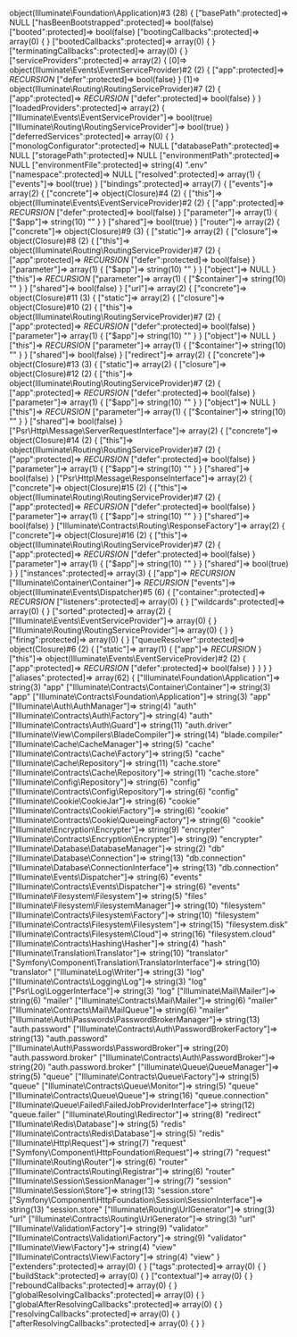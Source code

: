 object(Illuminate\Foundation\Application)#3 (28) {
  ["basePath":protected]=>
  NULL
  ["hasBeenBootstrapped":protected]=>
  bool(false)
  ["booted":protected]=>
  bool(false)
  ["bootingCallbacks":protected]=>
  array(0) {
  }
  ["bootedCallbacks":protected]=>
  array(0) {
  }
  ["terminatingCallbacks":protected]=>
  array(0) {
  }
  ["serviceProviders":protected]=>
  array(2) {
    [0]=>
    object(Illuminate\Events\EventServiceProvider)#2 (2) {
      ["app":protected]=>
      *RECURSION*
      ["defer":protected]=>
      bool(false)
    }
    [1]=>
    object(Illuminate\Routing\RoutingServiceProvider)#7 (2) {
      ["app":protected]=>
      *RECURSION*
      ["defer":protected]=>
      bool(false)
    }
  }
  ["loadedProviders":protected]=>
  array(2) {
    ["Illuminate\Events\EventServiceProvider"]=>
    bool(true)
    ["Illuminate\Routing\RoutingServiceProvider"]=>
    bool(true)
  }
  ["deferredServices":protected]=>
  array(0) {
  }
  ["monologConfigurator":protected]=>
  NULL
  ["databasePath":protected]=>
  NULL
  ["storagePath":protected]=>
  NULL
  ["environmentPath":protected]=>
  NULL
  ["environmentFile":protected]=>
  string(4) ".env"
  ["namespace":protected]=>
  NULL
  ["resolved":protected]=>
  array(1) {
    ["events"]=>
    bool(true)
  }
  ["bindings":protected]=>
  array(7) {
    ["events"]=>
    array(2) {
      ["concrete"]=>
      object(Closure)#4 (2) {
        ["this"]=>
        object(Illuminate\Events\EventServiceProvider)#2 (2) {
          ["app":protected]=>
          *RECURSION*
          ["defer":protected]=>
          bool(false)
        }
        ["parameter"]=>
        array(1) {
          ["$app"]=>
          string(10) "<required>"
        }
      }
      ["shared"]=>
      bool(true)
    }
    ["router"]=>
    array(2) {
      ["concrete"]=>
      object(Closure)#9 (3) {
        ["static"]=>
        array(2) {
          ["closure"]=>
          object(Closure)#8 (2) {
            ["this"]=>
            object(Illuminate\Routing\RoutingServiceProvider)#7 (2) {
              ["app":protected]=>
              *RECURSION*
              ["defer":protected]=>
              bool(false)
            }
            ["parameter"]=>
            array(1) {
              ["$app"]=>
              string(10) "<required>"
            }
          }
          ["object"]=>
          NULL
        }
        ["this"]=>
        *RECURSION*
        ["parameter"]=>
        array(1) {
          ["$container"]=>
          string(10) "<required>"
        }
      }
      ["shared"]=>
      bool(false)
    }
    ["url"]=>
    array(2) {
      ["concrete"]=>
      object(Closure)#11 (3) {
        ["static"]=>
        array(2) {
          ["closure"]=>
          object(Closure)#10 (2) {
            ["this"]=>
            object(Illuminate\Routing\RoutingServiceProvider)#7 (2) {
              ["app":protected]=>
              *RECURSION*
              ["defer":protected]=>
              bool(false)
            }
            ["parameter"]=>
            array(1) {
              ["$app"]=>
              string(10) "<required>"
            }
          }
          ["object"]=>
          NULL
        }
        ["this"]=>
        *RECURSION*
        ["parameter"]=>
        array(1) {
          ["$container"]=>
          string(10) "<required>"
        }
      }
      ["shared"]=>
      bool(false)
    }
    ["redirect"]=>
    array(2) {
      ["concrete"]=>
      object(Closure)#13 (3) {
        ["static"]=>
        array(2) {
          ["closure"]=>
          object(Closure)#12 (2) {
            ["this"]=>
            object(Illuminate\Routing\RoutingServiceProvider)#7 (2) {
              ["app":protected]=>
              *RECURSION*
              ["defer":protected]=>
              bool(false)
            }
            ["parameter"]=>
            array(1) {
              ["$app"]=>
              string(10) "<required>"
            }
          }
          ["object"]=>
          NULL
        }
        ["this"]=>
        *RECURSION*
        ["parameter"]=>
        array(1) {
          ["$container"]=>
          string(10) "<required>"
        }
      }
      ["shared"]=>
      bool(false)
    }
    ["Psr\Http\Message\ServerRequestInterface"]=>
    array(2) {
      ["concrete"]=>
      object(Closure)#14 (2) {
        ["this"]=>
        object(Illuminate\Routing\RoutingServiceProvider)#7 (2) {
          ["app":protected]=>
          *RECURSION*
          ["defer":protected]=>
          bool(false)
        }
        ["parameter"]=>
        array(1) {
          ["$app"]=>
          string(10) "<required>"
        }
      }
      ["shared"]=>
      bool(false)
    }
    ["Psr\Http\Message\ResponseInterface"]=>
    array(2) {
      ["concrete"]=>
      object(Closure)#15 (2) {
        ["this"]=>
        object(Illuminate\Routing\RoutingServiceProvider)#7 (2) {
          ["app":protected]=>
          *RECURSION*
          ["defer":protected]=>
          bool(false)
        }
        ["parameter"]=>
        array(1) {
          ["$app"]=>
          string(10) "<required>"
        }
      }
      ["shared"]=>
      bool(false)
    }
    ["Illuminate\Contracts\Routing\ResponseFactory"]=>
    array(2) {
      ["concrete"]=>
      object(Closure)#16 (2) {
        ["this"]=>
        object(Illuminate\Routing\RoutingServiceProvider)#7 (2) {
          ["app":protected]=>
          *RECURSION*
          ["defer":protected]=>
          bool(false)
        }
        ["parameter"]=>
        array(1) {
          ["$app"]=>
          string(10) "<required>"
        }
      }
      ["shared"]=>
      bool(true)
    }
  }
  ["instances":protected]=>
  array(3) {
    ["app"]=>
    *RECURSION*
    ["Illuminate\Container\Container"]=>
    *RECURSION*
    ["events"]=>
    object(Illuminate\Events\Dispatcher)#5 (6) {
      ["container":protected]=>
      *RECURSION*
      ["listeners":protected]=>
      array(0) {
      }
      ["wildcards":protected]=>
      array(0) {
      }
      ["sorted":protected]=>
      array(2) {
        ["Illuminate\Events\EventServiceProvider"]=>
        array(0) {
        }
        ["Illuminate\Routing\RoutingServiceProvider"]=>
        array(0) {
        }
      }
      ["firing":protected]=>
      array(0) {
      }
      ["queueResolver":protected]=>
      object(Closure)#6 (2) {
        ["static"]=>
        array(1) {
          ["app"]=>
          *RECURSION*
        }
        ["this"]=>
        object(Illuminate\Events\EventServiceProvider)#2 (2) {
          ["app":protected]=>
          *RECURSION*
          ["defer":protected]=>
          bool(false)
        }
      }
    }
  }
  ["aliases":protected]=>
  array(62) {
    ["Illuminate\Foundation\Application"]=>
    string(3) "app"
    ["Illuminate\Contracts\Container\Container"]=>
    string(3) "app"
    ["Illuminate\Contracts\Foundation\Application"]=>
    string(3) "app"
    ["Illuminate\Auth\AuthManager"]=>
    string(4) "auth"
    ["Illuminate\Contracts\Auth\Factory"]=>
    string(4) "auth"
    ["Illuminate\Contracts\Auth\Guard"]=>
    string(11) "auth.driver"
    ["Illuminate\View\Compilers\BladeCompiler"]=>
    string(14) "blade.compiler"
    ["Illuminate\Cache\CacheManager"]=>
    string(5) "cache"
    ["Illuminate\Contracts\Cache\Factory"]=>
    string(5) "cache"
    ["Illuminate\Cache\Repository"]=>
    string(11) "cache.store"
    ["Illuminate\Contracts\Cache\Repository"]=>
    string(11) "cache.store"
    ["Illuminate\Config\Repository"]=>
    string(6) "config"
    ["Illuminate\Contracts\Config\Repository"]=>
    string(6) "config"
    ["Illuminate\Cookie\CookieJar"]=>
    string(6) "cookie"
    ["Illuminate\Contracts\Cookie\Factory"]=>
    string(6) "cookie"
    ["Illuminate\Contracts\Cookie\QueueingFactory"]=>
    string(6) "cookie"
    ["Illuminate\Encryption\Encrypter"]=>
    string(9) "encrypter"
    ["Illuminate\Contracts\Encryption\Encrypter"]=>
    string(9) "encrypter"
    ["Illuminate\Database\DatabaseManager"]=>
    string(2) "db"
    ["Illuminate\Database\Connection"]=>
    string(13) "db.connection"
    ["Illuminate\Database\ConnectionInterface"]=>
    string(13) "db.connection"
    ["Illuminate\Events\Dispatcher"]=>
    string(6) "events"
    ["Illuminate\Contracts\Events\Dispatcher"]=>
    string(6) "events"
    ["Illuminate\Filesystem\Filesystem"]=>
    string(5) "files"
    ["Illuminate\Filesystem\FilesystemManager"]=>
    string(10) "filesystem"
    ["Illuminate\Contracts\Filesystem\Factory"]=>
    string(10) "filesystem"
    ["Illuminate\Contracts\Filesystem\Filesystem"]=>
    string(15) "filesystem.disk"
    ["Illuminate\Contracts\Filesystem\Cloud"]=>
    string(16) "filesystem.cloud"
    ["Illuminate\Contracts\Hashing\Hasher"]=>
    string(4) "hash"
    ["Illuminate\Translation\Translator"]=>
    string(10) "translator"
    ["Symfony\Component\Translation\TranslatorInterface"]=>
    string(10) "translator"
    ["Illuminate\Log\Writer"]=>
    string(3) "log"
    ["Illuminate\Contracts\Logging\Log"]=>
    string(3) "log"
    ["Psr\Log\LoggerInterface"]=>
    string(3) "log"
    ["Illuminate\Mail\Mailer"]=>
    string(6) "mailer"
    ["Illuminate\Contracts\Mail\Mailer"]=>
    string(6) "mailer"
    ["Illuminate\Contracts\Mail\MailQueue"]=>
    string(6) "mailer"
    ["Illuminate\Auth\Passwords\PasswordBrokerManager"]=>
    string(13) "auth.password"
    ["Illuminate\Contracts\Auth\PasswordBrokerFactory"]=>
    string(13) "auth.password"
    ["Illuminate\Auth\Passwords\PasswordBroker"]=>
    string(20) "auth.password.broker"
    ["Illuminate\Contracts\Auth\PasswordBroker"]=>
    string(20) "auth.password.broker"
    ["Illuminate\Queue\QueueManager"]=>
    string(5) "queue"
    ["Illuminate\Contracts\Queue\Factory"]=>
    string(5) "queue"
    ["Illuminate\Contracts\Queue\Monitor"]=>
    string(5) "queue"
    ["Illuminate\Contracts\Queue\Queue"]=>
    string(16) "queue.connection"
    ["Illuminate\Queue\Failed\FailedJobProviderInterface"]=>
    string(12) "queue.failer"
    ["Illuminate\Routing\Redirector"]=>
    string(8) "redirect"
    ["Illuminate\Redis\Database"]=>
    string(5) "redis"
    ["Illuminate\Contracts\Redis\Database"]=>
    string(5) "redis"
    ["Illuminate\Http\Request"]=>
    string(7) "request"
    ["Symfony\Component\HttpFoundation\Request"]=>
    string(7) "request"
    ["Illuminate\Routing\Router"]=>
    string(6) "router"
    ["Illuminate\Contracts\Routing\Registrar"]=>
    string(6) "router"
    ["Illuminate\Session\SessionManager"]=>
    string(7) "session"
    ["Illuminate\Session\Store"]=>
    string(13) "session.store"
    ["Symfony\Component\HttpFoundation\Session\SessionInterface"]=>
    string(13) "session.store"
    ["Illuminate\Routing\UrlGenerator"]=>
    string(3) "url"
    ["Illuminate\Contracts\Routing\UrlGenerator"]=>
    string(3) "url"
    ["Illuminate\Validation\Factory"]=>
    string(9) "validator"
    ["Illuminate\Contracts\Validation\Factory"]=>
    string(9) "validator"
    ["Illuminate\View\Factory"]=>
    string(4) "view"
    ["Illuminate\Contracts\View\Factory"]=>
    string(4) "view"
  }
  ["extenders":protected]=>
  array(0) {
  }
  ["tags":protected]=>
  array(0) {
  }
  ["buildStack":protected]=>
  array(0) {
  }
  ["contextual"]=>
  array(0) {
  }
  ["reboundCallbacks":protected]=>
  array(0) {
  }
  ["globalResolvingCallbacks":protected]=>
  array(0) {
  }
  ["globalAfterResolvingCallbacks":protected]=>
  array(0) {
  }
  ["resolvingCallbacks":protected]=>
  array(0) {
  }
  ["afterResolvingCallbacks":protected]=>
  array(0) {
  }
}